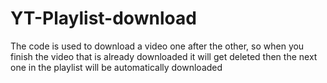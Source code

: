# YT-Playlist-download
The code is used to download a video one after the other, so when you finish the video that is already downloaded it will get deleted then the next one in the playlist will be automatically downloaded 
